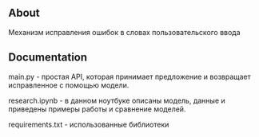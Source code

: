 

## About

Механизм исправления ошибок в словах пользовательского ввода

## Documentation

main.py - простая API, которая принимает предложение и возвращает исправленное с помощью модели.

research.ipynb - в данном ноутбуке описаны модель, данные и приведены примеры работы и сравнение моделей.

requirements.txt - использованные библиотеки

